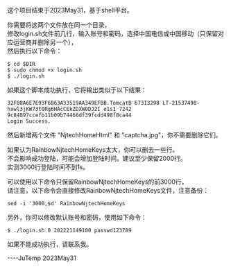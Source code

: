 这个项目结束于2023May31，基于shell平台。

你需要将这两个文件放在同一个目录，<br>
修改login.sh文件前几行，输入账号和密码，选择中国电信或中国移动（只保留对应运营商并删除另一个），<br>
然后执行以下命令：

```
$ cd $DIR
$ sudo chmod +x login.sh
$ ./login.sh
```

如果这个脚本成功执行，它将输出类似于以下结果：

```
32F08A6E7E93F6B63A33519AA349EFBB.TomcatB 67313298 LT-21537498-hxwl3jKW73t0Rg6HAcCEkZDXW0DJ2I e1s1 7242 9c84897ccefb11b09b74466df39fcdd498f8ca44
Login Success.
```

然后新增两个文件 "NjtechHomeHtml" 和 "captcha.jpg"，你不需要删除它们。

如果认为RainbowNjtechHomeKeys太大，你可以删去一些行。<br>
不会影响成功登陆，可能会增加登陆时间。建议至少保留2000行。<br>
实测3000行登陆时间不到1s。

可以使用以下命令只保留RainbowNjtechHomeKeys的前3000行，<br>
请注意，以下命令会直接修改RainbowNjtechHomeKeys文件，注意备份：

```
sed -i '3000,$d' RainbowNjtechHomeKeys
```

另外，你可以修改默认账号和密码，使用如下命令：

```
$ ./login.sh 0 202221149100 passwd123789
```

如果不能成功执行，请联系我。

----JuTemp 2023May31

